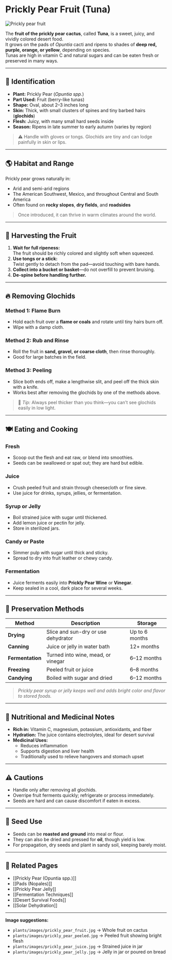 # Prickly Pear Fruit (Tuna)

![Prickly pear fruit](plants/images/prickly_pear_fruit.jpg)

The **fruit of the prickly pear cactus**, called **Tuna**, is a sweet, juicy, and vividly colored desert food.  
It grows on the pads of *Opuntia* cacti and ripens to shades of **deep red, purple, orange, or yellow**, depending on species.  
Tunas are high in vitamin C and natural sugars and can be eaten fresh or preserved in many ways.

---

## 🌵 Identification

- **Plant:** Prickly Pear (*Opuntia spp.*)  
- **Part Used:** Fruit (berry-like tunas)  
- **Shape:** Oval, about 2–3 inches long  
- **Skin:** Thick, with small clusters of spines and tiny barbed hairs (**glochids**)  
- **Flesh:** Juicy, with many small hard seeds inside  
- **Season:** Ripens in late summer to early autumn (varies by region)

> ⚠️ Handle with gloves or tongs. Glochids are tiny and can lodge painfully in skin or lips.

---

## 🌎 Habitat and Range

Prickly pear grows naturally in:
- Arid and semi-arid regions  
- The American Southwest, Mexico, and throughout Central and South America  
- Often found on **rocky slopes**, **dry fields**, and **roadsides**

> Once introduced, it can thrive in warm climates around the world.

---

## 🍐 Harvesting the Fruit

1. **Wait for full ripeness:**  
   The fruit should be richly colored and slightly soft when squeezed.  
2. **Use tongs or a stick:**  
   Twist gently to detach from the pad—avoid touching with bare hands.  
3. **Collect into a bucket or basket**—do not overfill to prevent bruising.  
4. **De-spine before handling further.**

---

## 🔥 Removing Glochids

### Method 1: Flame Burn
- Hold each fruit over a **flame or coals** and rotate until tiny hairs burn off.  
- Wipe with a damp cloth.

### Method 2: Rub and Rinse
- Roll the fruit in **sand, gravel, or coarse cloth**, then rinse thoroughly.  
- Good for large batches in the field.

### Method 3: Peeling
- Slice both ends off, make a lengthwise slit, and peel off the thick skin with a knife.  
- Works best after removing the glochids by one of the methods above.

> 🔸 *Tip:* Always peel thicker than you think—you can’t see glochids easily in low light.

---

## 🍽 Eating and Cooking

### Fresh
- Scoop out the flesh and eat raw, or blend into smoothies.  
- Seeds can be swallowed or spat out; they are hard but edible.

### Juice
- Crush peeled fruit and strain through cheesecloth or fine sieve.  
- Use juice for drinks, syrups, jellies, or fermentation.

### Syrup or Jelly
- Boil strained juice with sugar until thickened.  
- Add lemon juice or pectin for jelly.  
- Store in sterilized jars.

### Candy or Paste
- Simmer pulp with sugar until thick and sticky.  
- Spread to dry into fruit leather or chewy candy.

### Fermentation
- Juice ferments easily into **Prickly Pear Wine** or **Vinegar**.  
- Keep sealed in a cool, dark place for several weeks.

---

## 🍯 Preservation Methods

| Method | Description | Storage |
|--------|--------------|---------|
| **Drying** | Slice and sun-dry or use dehydrator | Up to 6 months |
| **Canning** | Juice or jelly in water bath | 12+ months |
| **Fermentation** | Turned into wine, mead, or vinegar | 6–12 months |
| **Freezing** | Peeled fruit or juice | 6–8 months |
| **Candying** | Boiled with sugar and dried | 6–12 months |

> *Prickly pear syrup or jelly keeps well and adds bright color and flavor to stored foods.*

---

## 💊 Nutritional and Medicinal Notes

- **Rich in:** Vitamin C, magnesium, potassium, antioxidants, and fiber  
- **Hydration:** The juice contains electrolytes, ideal for desert survival  
- **Medicinal Uses:**  
  - Reduces inflammation  
  - Supports digestion and liver health  
  - Traditionally used to relieve hangovers and stomach upset  

---

## ⚠️ Cautions

- Handle only after removing all glochids.  
- Overripe fruit ferments quickly; refrigerate or process immediately.  
- Seeds are hard and can cause discomfort if eaten in excess.

---

## 🌱 Seed Use

- Seeds can be **roasted and ground** into meal or flour.  
- They can also be dried and pressed for **oil**, though yield is low.  
- For propagation, dry seeds and plant in sandy soil, keeping barely moist.

---

## 🔗 Related Pages
- [[Prickly Pear (Opuntia spp.)]]  
- [[Pads (Nopales)]]  
- [[Prickly Pear Jelly]]  
- [[Fermentation Techniques]]  
- [[Desert Survival Foods]]  
- [[Solar Dehydration]]

---

**Image suggestions:**
- `plants/images/prickly_pear_fruit.jpg` → Whole fruit on cactus  
- `plants/images/prickly_pear_peeled.jpg` → Peeled fruit showing bright flesh  
- `plants/images/prickly_pear_juice.jpg` → Strained juice in jar  
- `plants/images/prickly_pear_jelly.jpg` → Jelly in jar or poured on bread

